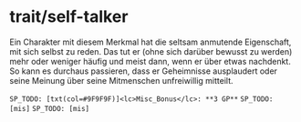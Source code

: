 # trait/self-talker

Ein Charakter mit diesem Merkmal hat die seltsam anmutende Eigenschaft, mit sich selbst zu reden. Das tut er (ohne sich darüber bewusst zu werden) mehr oder weniger häufig und meist dann, wenn er über etwas nachdenkt. So kann es durchaus passieren, dass er Geheimnisse ausplaudert oder seine Meinung über seine Mitmenschen unfreiwillig mitteilt.

`SP_TODO: [txt(col=#9F9F9F)]<lc>Misc_Bonus</lc>: **3 GP**`
`SP_TODO: [mis]`
`SP_TODO: [mis]`